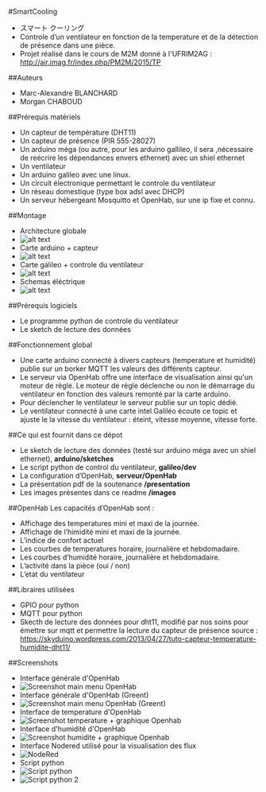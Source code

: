 #SmartCooling
- スマート クーリング
- Controle d’un ventilateur en fonction de la temperature et de la détection de présence dans une pièce.
- Projet réalisé dans le cours de M2M donné à l'UFRIM2AG : http://air.imag.fr/index.php/PM2M/2015/TP

##Auteurs
- Marc-Alexandre BLANCHARD
- Morgan CHABOUD

##Prérequis matériels
- Un capteur de température (DHT11)
- Un capteur de présence (PIR 555-28027)
- Un arduino méga (ou autre, pour les arduino gallileo, il sera ,nécessaire de reécrire les dépendances envers ethernet) avec un shiel ethernet
- Un ventilateur
- Un arduino galileo avec une linux.
- Un circuit électronique permettant le controle du ventilateur
- Un réseau domestique (type box adsl avec DHCP)
- Un serveur hébergeant Mosquitto et OpenHab, sur une ip fixe et connu.

##Montage
- Architecture globale
- ![alt text](images/IMG_0017.jpg "Architecture globale")
- Carte arduino + capteur
- ![alt text](images/IMG_0015.jpg "Carte arduino + capteur")
- Carte galileo + controle du ventilateur
- ![alt text](images/IMG_0018.jpg "Carte galileo + controle du ventilateur")
- Schemas éléctrique
- ![alt text](images/SchemaElec.png "Carte galileo + controle du ventilateur") 

##Prérequis logiciels
- Le programme python de controle du ventilateur
- Le sketch de lecture des données

##Fonctionnement global
- Une carte arduino connecté à divers capteurs (temperature et humidité) publie sur un borker MQTT les valeurs des différents capteur.
- Le serveur via OpenHab offre une interface de visualisation ainsi qu'un moteur de règle. Le moteur de règle déclenche ou non le démarrage du ventilateur en fonction des valeurs remonté par la carte arduino.
- Pour déclencher le ventilateur le serveur publie sur un topic dédié.
- Le ventilateur connecté à une carte intel Galiléo écoute ce topic et ajuste le la vitesse du ventilateur : éteint, vitesse moyenne, vitesse forte.

##Ce qui est fournit dans ce dépot
- Le sketch de lecture des données (testé sur arduino méga avec un shiel ethernet), **arduino/sketches**
- Le script python de control du ventilateur, **galileo/dev**
- La configuration d’OpenHab, **serveur/OpenHab**
- La présentation pdf de la soutenance **/presentation**
- Les images présentes dans ce readme **/images**

##OpenHab
Les capacités d’OpenHab sont : 
- Affichage des temperatures mini et maxi de la journée.
- Affichage de l’himidité mini et maxi de la journée.
- L’indice de confort actuel
- Les courbes de temperatures horaire, journalière et hebdomadaire.
- Les courbes d’humidité horaire, journalière et hebdomadaire.
- L’activité dans la pièce (oui / non)
- L’etat du ventilateur

##Libraires utilisées
- GPIO pour python
- MQTT pour python
- Skecth de lecture des données pour dht11, modifié par nos soins pour émettre sur mqtt et permettre la lecture du capteur de présence source : https://skyduino.wordpress.com/2013/04/27/tuto-capteur-temperature-humidite-dht11/

##Screenshots
- Interface générale d'OpenHab
- ![Screenshot main menu OpenHab](images/OpenHab.png "Screenshot main menu OpenHab")
- Interface générale d'OpenHab (Greent)
- ![Screenshot main menu OpenHab (Greent)](images/OpenHabGreent.png "Screenshot main menu OpenHab (Greent)")
- Interface de temperature d'OpenHab
- ![Screenshot temperature + graphique Openhab](images/OpenHabTemperatures.png "Screenshot temperature + graphique Openhab")
- Interface d'humidité d'OpenHab
- ![Screenshot humidite + graphique Openhab](images/OpenHabHumidite.png "Screenshot humidite + graphique Openhab") 
- Interface Nodered utilisé pour la visualisation des flux
- ![NodeRed](images/NodeRed.png "NodeRed")
- Script python
- ![Script python](images/Python.jpg "Script python")
- ![Script python 2](images/Python2.jpg "Script python 2")


